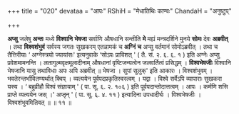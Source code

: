 +++
title = "020"
devataa = "आपः"
RShiH = "मेधातिथिः काण्वः"
ChandaH = "अनुष्टुप्"

+++


**अप्सु** जलेषु **अन्तः** मध्ये **विश्वानि** **भेषजा** सर्वाणि औषधानि सन्तीति **मे** मह्यं मन्त्रदर्शिने मुनये **सोमः** देवः **अब्रवीत्** । तथा **विश्वशंभुवं** सर्वस्य जगतः सुखकरम् एतन्नामकं च **अग्निं** **च** अप्सु वर्तमानं सोमोऽब्रवीत् । तथा च तैत्तिरीयाः  ‘ अग्नेस्त्रयो ज्यायांसः' इत्यनुवाके ‘सोऽपः प्राविशत् ' ( तै. सं. २. ६. ६. १ ) इति अग्नेः अप्सु प्रवेशमामनन्ति । लतागुल्मवृक्षमूलादीनाम् औषधानां वृष्टिजन्यत्वेन जलवर्तित्वं प्रसिद्धम् । **विश्वभेषजीः** विश्वानि भेषजानि यासु तथाविधाः अपः अपि अब्रवीत् ॥ भेषजा । सुपां सुलुक्' इति आकारः । विश्वशंभुवम् । भवतेरन्तर्भावितण्यर्थात् क्विप् । व्यत्ययेन पूर्वपदप्रकृतिस्वरत्वम् । यद्वा । विश्वे सर्वेऽपि व्यापाराः सुखकरा यस्य ।  ‘ बहुव्रीहौ विश्वं संज्ञायाम् ' ( पा. सू. ६. २. १०६ ) इति पूर्वपदान्तोदात्तत्वम् । आपः । कर्मणि शसि प्राप्ते व्यत्ययेन जस् ।' अप्तृन् ' ( पा. सू. ६. ४. ११ ) इत्यादिना उपधादीर्घः । विश्वभेषजीः । विश्वशंभुवमितिवत् ॥ ॥ ११ ॥